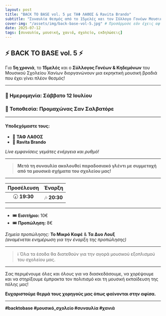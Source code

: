 ```yaml
---
layout: post
title: "BACK TO BASE vol. 5 με ΤΑΦ ΛΑΘΟΣ & Ravita Brando"
subtitle: "Συναυλία θεσμός από το 15μελές και τον Σύλλογο Γονέων Μουσικού Σχολείου Χανίων"
cover-img: "/assets/img/back-base-vol-5.jpg" # Προσάρμοσε εάν έχεις αφίσα!
date: 2025-07-12
tags: [συναυλία, μουσική, χανιά, σχολείο, εκδηλώσεις]
---
```


## ⚡ BACK TO BASE vol. 5 ⚡

Για **5η χρονιά**, το **15μελές** και ο **Σύλλογος Γονέων & Κηδεμόνων** του Μουσικού Σχολείου Χανίων διοργανώνουν μια εκρηκτική μουσική βραδιά που έχει γίνει πλέον θεσμός!

---

### 📅 Ημερομηνία: **Σάββατο 12 Ιουλίου**
### 📍 Τοποθεσία: **Προμαχώνας Σαν Σαλβατόρε**

---

#### Υποδεχόμαστε τους:

- 🎤 **ΤΑΦ ΛΑΘΟΣ**
- 🎤 **Ravita Brando**

*Live εμφανίσεις γεμάτες ενέργεια και ρυθμό!*

---

> **Μετά τη συναυλία ακολουθεί παραδοσιακό γλέντι με συμμετοχή από τα μουσικά σχήματα του σχολείου μας!**

---

| Προσέλευση     | Έναρξη         |
|:--------------:|:--------------:|
| 🕢 **19:30**   | 🎶 **20:30**   |

---

- 🎟️ **Εισιτήριο:** 10€
- 🎟️ **Προπώληση:** 8€

*Σημεία προπώλησης:* **Το Μικρό Καφέ** & **Τα Δυο Λουξ**  
_(αναμένεται ενημέρωση για την έναρξη της προπώλησης)_

---

> ℹ️ Όλα τα έσοδα θα διατεθούν για την αγορά μουσικού εξοπλισμού του σχολείου μας.

---

Σας περιμένουμε όλες και όλους για να διασκεδάσουμε, να χορέψουμε και να στηρίξουμε έμπρακτα τον πολιτισμό και τη μουσική εκπαίδευση της πόλης μας!

**Ευχαριστούμε θερμά τους χορηγούς μας όπως φαίνονται στην αφίσα.**

---

**#backtobase #μουσικό_σχολείο #συναυλία #χανιά**